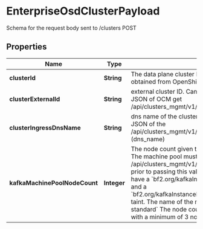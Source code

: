 

# EnterpriseOsdClusterPayload

Schema for the request body sent to /clusters POST

## Properties

Name | Type | Description | Notes
------------ | ------------- | ------------- | -------------
**clusterId** | **String** | The data plane cluster ID. This is the ID of the cluster obtained from OpenShift Cluster Manager (OCM) API | 
**clusterExternalId** | **String** | external cluster ID. Can be obtained from the response JSON of OCM get /api/clusters_mgmt/v1/clusters/&lt;cluster_id&gt; | 
**clusterIngressDnsName** | **String** | dns name of the cluster. Can be obtained from the response JSON of the /api/clusters_mgmt/v1/clusters/&lt;cluster_id&gt;/ingresses (dns_name) | 
**kafkaMachinePoolNodeCount** | **Integer** | The node count given to the created kafka machine pool.  The machine pool must be created via /api/clusters_mgmt/v1/clusters/&lt;cluster_id&gt;/machine_pools prior to passing this value. The created machine pool must have a &#x60;bf2.org/kafkaInstanceProfileType&#x3D;standard&#x60; label and a &#x60;bf2.org/kafkaInstanceProfileType&#x3D;standard:NoExecute&#x60; taint. The name of the machine pool must be &#x60;kafka-standard&#x60;  The node count value has to be a multiple of 3 with a minimum of 3 nodes. | 



